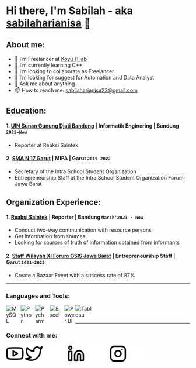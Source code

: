 # Hi there, I'm Sabilah - aka [sabilaharianisa](https://www.instagram.com/sabilahanss) 👋
## About me:
- 🔭 I’m Freelancer at [Koyu Hijab](https://koyuhijab.com/)
- 🌱 I’m currently learning C++
- 👯 I’m looking to collaborate as Freelancer
- 🤔 I’m looking for suggest for Automation and Data Analyst
- 💬 Ask me about anything
- 📫 How to reach me: sabilaharianisa23@gmail.com

## Education:

#### 1. [UIN Sunan Gunung Djati Bandung](https://uinsgd.ac.id) | Informatik Enginering | Bandung `2022-Now`
   - Reporter at Reaksi Saintek
    
    
 #### 2. [SMA N 17 Garut](https://www.sman1kebumen.sch.id) | MIPA | Garut `2019-2022`
   - Secretary of the Intra School Student Organization
   - Entrepreneurship Staff at the Intra School Student Organization Forum Jawa Barat

## Organization Experience:
#### 1. [Reaksi Saintek](https://www.instagram.com/redaksisaintek) | Reporter | Bandung `March'2023 - Now`
   - Conduct two-way communication with resource persons
   - Get information from sources
   - Looking for sources of truth of information obtained from informants
#### 2. [Staff Wilayah XI Forum OSIS Jawa Barat](https://www.instagram.com/forumosisjabar.id) | Entrepreneurship Staff | Garut `2021-2022`
   - Create a Bazaar Event with a success rate of 87%
---

### Languages and Tools:

[<img align="left" alt="MySQL" width="30px" src="https://cdn.jsdelivr.net/gh/devicons/devicon/icons/mysql/mysql-original.svg" style="padding-right:10px;" />][webdev]
[<img align="left" alt="Python" width="30px" src="https://upload.wikimedia.org/wikipedia/commons/thumb/c/c3/Python-logo-notext.svg/110px-Python-logo-notext.svg.png?20100317150552" style="padding-right:10px;" />][webdev]
[<img align="left" alt="Pycharm" width="30px" src="https://upload.wikimedia.org/wikipedia/commons/thumb/1/1d/PyCharm_Icon.svg/220px-PyCharm_Icon.svg.png" style="padding-right:10px;" />][webdev]
[<img align="left" alt="Excel" width="30px" src="https://is2-ssl.mzstatic.com/image/thumb/Purple126/v4/a8/fd/5a/a8fd5a84-c6f1-355f-3b9f-6e86598efaa3/XCEL.png/1200x630bb.png" style="padding-right:10px;" />][webdev]
[<img align="left" alt="Power BI" width="30px" src="https://powerbi.microsoft.com/pictures/application-logos/svg/powerbi.svg" style="padding-right:0px;" />][webdev]
[<img align="left" alt="Tableau" width="50px" src="https://logos-world.net/wp-content/uploads/2021/10/Tableau-Symbol.png" style="padding-right:10px;" />][webdev]

<br />
<br />

---
### Connect with me:

[![website](./img/youtube-light.svg)](https://www.youtube.com/channel/UC22xix7qvwpYWnSQ5QEYtAQ#gh-light-mode-only)
[![website](./img/twitter-light.svg)](https://twitter.com/ArianisaSabilah#gh-light-mode-only)
[![website](./img/twitter-dark.svg)](https://twitter.com/ArianisaSabilah#gh-dark-mode-only)
&nbsp;&nbsp;
[![website](./img/linkedin-light.svg)](https://www.linkedin.com/in/sabilah-arianisa-b7a220248#gh-light-mode-only)
[![website](./img/linkedin-dark.svg)](https://www.linkedin.com/in/sabilah-arianisa-b7a220248#gh-dark-mode-only)
&nbsp;&nbsp;
[![website](./img/instagram-light.svg)](https://instagram.com/sabilahanss#gh-light-mode-only)
[![website](./img/instagram-dark.svg)](https://instagram.com/sabilahanss#gh-dark-mode-only)



[webdev]: https://github.com/Sabilahanss/Sabilahanss
